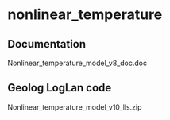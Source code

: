 # nonlinear_temperature

## Documentation
Nonlinear_temperature_model_v8_doc.doc

## Geolog LogLan code
Nonlinear_temperature_model_v10_lls.zip

